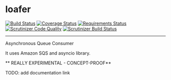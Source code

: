 # loafer

[![Build Status](https://travis-ci.org/georgeyk/loafer.svg?branch=master)](https://travis-ci.org/georgeyk/loafer)
[![Coverage Status](https://coveralls.io/repos/github/georgeyk/loafer/badge.svg?branch=master)](https://coveralls.io/github/georgeyk/loafer?branch=master)
[![Requirements Status](https://requires.io/github/georgeyk/loafer/requirements.svg?branch=master)](https://requires.io/github/georgeyk/loafer/requirements/?branch=master)
[![Scrutinizer Code Quality](https://scrutinizer-ci.com/g/georgeyk/loafer/badges/quality-score.png?b=master)](https://scrutinizer-ci.com/g/georgeyk/loafer/?branch=master)
[![Scrutinizer Build Status](https://scrutinizer-ci.com/g/georgeyk/loafer/badges/build.png?b=master)](https://scrutinizer-ci.com/g/georgeyk/loafer/build-status/master)

----

Asynchronous Queue Consumer

It uses Amazon SQS and asyncio library.


** REALLY EXPERIMENTAL - CONCEPT-PROOF**


TODO: add documentation link
